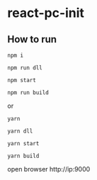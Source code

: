 # react-pc-init

## How to run

```
npm i

npm run dll

npm start

npm run build
```

or

```
yarn

yarn dll

yarn start

yarn build
```

open browser http://ip:9000
